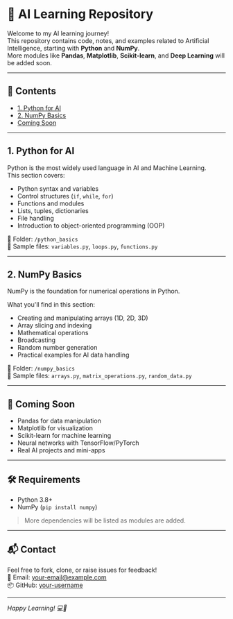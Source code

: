 # 🧠 AI Learning Repository

Welcome to my AI learning journey!  
This repository contains code, notes, and examples related to Artificial Intelligence, starting with **Python** and **NumPy**.  
More modules like **Pandas**, **Matplotlib**, **Scikit-learn**, and **Deep Learning** will be added soon.

---

## 📁 Contents

- [1. Python for AI](#1-python-for-ai)
- [2. NumPy Basics](#2-numpy-basics)
- [Coming Soon](#coming-soon)

---

## 1. Python for AI

Python is the most widely used language in AI and Machine Learning.  
This section covers:

- Python syntax and variables
- Control structures (`if`, `while`, `for`)
- Functions and modules
- Lists, tuples, dictionaries
- File handling
- Introduction to object-oriented programming (OOP)

📂 Folder: `/python_basics`  
📄 Sample files: `variables.py`, `loops.py`, `functions.py`

---

## 2. NumPy Basics

NumPy is the foundation for numerical operations in Python.

What you'll find in this section:

- Creating and manipulating arrays (1D, 2D, 3D)
- Array slicing and indexing
- Mathematical operations
- Broadcasting
- Random number generation
- Practical examples for AI data handling

📂 Folder: `/numpy_basics`  
📄 Sample files: `arrays.py`, `matrix_operations.py`, `random_data.py`

---

## 🚀 Coming Soon

- Pandas for data manipulation  
- Matplotlib for visualization  
- Scikit-learn for machine learning  
- Neural networks with TensorFlow/PyTorch  
- Real AI projects and mini-apps  

---

## 🛠 Requirements

- Python 3.8+
- NumPy (`pip install numpy`)

> More dependencies will be listed as modules are added.

---

## 📬 Contact

Feel free to fork, clone, or raise issues for feedback!  
📧 Email: your-email@example.com  
📦 GitHub: [your-username](https://github.com/your-username)

---

*Happy Learning! 💻🧠*

